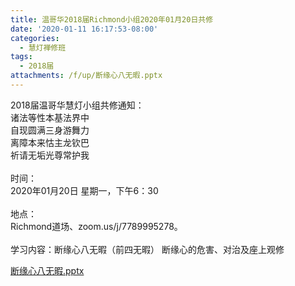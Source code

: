 ```yaml
---
title: 温哥华2018届Richmond小组2020年01月20日共修
date: '2020-01-11 16:17:53-08:00'
categories:
  - 慧灯禅修班
tags:
  - 2018届
attachments: /f/up/断缘心八无暇.pptx
---
```

2018届温哥华慧灯小组共修通知：\
诸法等性本基法界中\
自现圆满三身游舞力\
离障本来怙主龙钦巴\
祈请无垢光尊常护我\
\
时间：\
2020年01月20日 星期一，下午6：30\
\
地点：\
Richmond道场、zoom.us/j/7789995278。\
\
学习内容：断缘心八无暇（前四无暇） 断缘心的危害、对治及座上观修

[断缘心八无暇.pptx](/f/up/断缘心八无暇.pptx)
